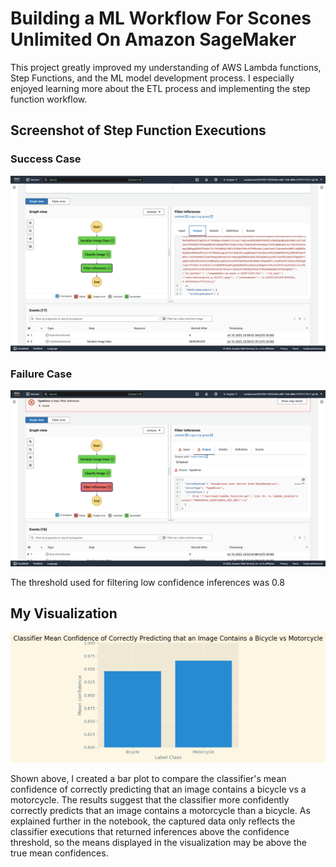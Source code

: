 # Building a ML Workflow For Scones Unlimited On Amazon SageMaker

This project greatly improved my understanding of AWS Lambda functions, Step Functions, and the ML model development process. I especially enjoyed learning more about the ETL process and implementing the step function workflow.

## Screenshot of Step Function Executions

### Success Case

![Step function success](images/step_function_success_case.png)

### Failure Case

![Step function failure](images/step_function_failure_case.png)

The threshold used for filtering low confidence inferences was 0.8

## My Visualization

![Bar plot of mean confidence of predicting bike vs motorcycle](images/classifier_viz.png)

Shown above, I created a bar plot to compare the classifier's mean confidence of correctly predicting that an image contains a bicycle vs a motorcycle. The results suggest that the classifier more confidently correctly predicts that an image contains a motorcycle than a bicycle. As explained further in the notebook, the captured data only reflects the classifier executions that returned inferences above the confidence threshold, so the means displayed in the visualization may be above the true mean confidences.